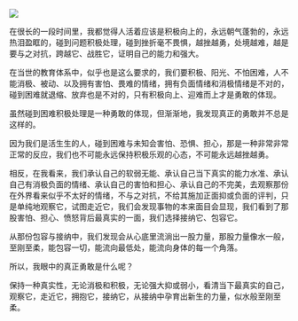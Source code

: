

![](https://rolen.wiki/wp-content/uploads/2025/06/What-is-True-Courage-768x432.jpeg)

在很长的一段时间里，我都觉得人活着应该是积极向上的，永远朝气蓬勃的，永远热泪盈眶的，碰到问题积极处理，碰到挫折毫不畏惧，越挫越勇，处境越难，越是要与之对抗，跨越它、战胜它，证明自己的能力和强大。

在当世的教育体系中，似乎也是这么要求的，我们要积极、阳光、不怕困难，人不能消极、被动、以及拥有害怕、畏难的情绪，拥有负面情绪和消极情绪是不对的，碰到困难就退缩、放弃也是不对的，只有积极向上、迎难而上才是勇敢的体现。

虽然碰到困难积极处理是一种勇敢的体现，但渐渐地，我发现真正的勇敢并不总是这样的。

因为我们是活生生的人，碰到困难与未知会害怕、恐惧、担心，那是一种非常非常正常的反应，我们也不可能永远保持积极乐观的心态，不可能永远越挫越勇。

相反，在我看来，我们承认自己的软弱无能、承认自己当下真实的能力水准、承认自己有消极负面的情绪、承认自己的害怕和担心、承认自己的不完美，去观察那份在外界看来似乎不太好的情绪，不与之对抗，不给其施加正面抑或负面的评判，只是单纯地观察它，试图走近它，我们会发现事物的本来面目会显现，我们看到了那股害怕、担心、愤怒背后最真实的一面，我们选择接纳它、包容它。

从那份包容与接纳中，我们发现会从心底里流淌出一股力量，那股力量像水一般，至刚至柔，能包容一切，能流向最低处，能流向身体的每一个角落。

所以，我眼中的真正勇敢是什么呢？

保持一种真实性，无论消极和积极，无论强大抑或弱小，看清当下最真实的自己，观察它，走近它，拥抱它，接纳它，从接纳中孕育出新生的力量，似水般至刚至柔。
